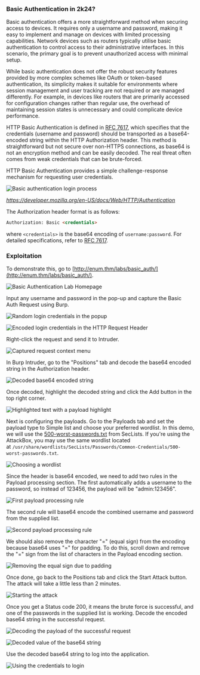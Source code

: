 ### Basic Authentication in 2k24?

Basic authentication offers a more straightforward method when securing access to devices. It requires only a username and password, making it easy to implement and manage on devices with limited processing capabilities. Network devices such as routers typically utilise basic authentication to control access to their administrative interfaces. In this scenario, the primary goal is to prevent unauthorized access with minimal setup.

While basic authentication does not offer the robust security features provided by more complex schemes like OAuth or token-based authentication, its simplicity makes it suitable for environments where session management and user tracking are not required or are managed differently. For example, in devices like routers that are primarily accessed for configuration changes rather than regular use, the overhead of maintaining session states is unnecessary and could complicate device performance.

HTTP Basic Authentication is defined in [RFC 7617](https://datatracker.ietf.org/doc/html/rfc7617), which specifies that the credentials (username and password) should be transported as a base64-encoded string within the HTTP Authorization header. This method is straightforward but not secure over non-HTTPS connections, as base64 is not an encryption method and can be easily decoded. The real threat often comes from weak credentials that can be brute-forced.

HTTP Basic Authentication provides a simple challenge-response mechanism for requesting user credentials.

![Basic authentication login process](https://tryhackme-images.s3.amazonaws.com/user-uploads/645b19f5d5848d004ab9c9e2/room-content/645b19f5d5848d004ab9c9e2-1719037051793)

_https://developer.mozilla.org/en-US/docs/Web/HTTP/Authentication_  

The Authorization header format is as follows:

```html
Authorization: Basic <credentials>
```

where `<credentials>` is the base64 encoding of `username:password`. For detailed specifications, refer to [RFC 7617](https://tools.ietf.org/html/rfc7617).

### Exploitation

To demonstrate this, go to [http://enum.thm/labs/basic_auth/](http://enum.thm/labs/basic_auth/).

![Basic Authentication Lab Homepage](https://tryhackme-images.s3.amazonaws.com/user-uploads/645b19f5d5848d004ab9c9e2/room-content/645b19f5d5848d004ab9c9e2-1719138339394)  

Input any username and password in the pop-up and capture the Basic Auth Request using Burp.

![Random login credentials in the popup](https://tryhackme-images.s3.amazonaws.com/user-uploads/645b19f5d5848d004ab9c9e2/room-content/645b19f5d5848d004ab9c9e2-1719138339820)

![Encoded login credentials in the HTTP Request Header](https://tryhackme-images.s3.amazonaws.com/user-uploads/645b19f5d5848d004ab9c9e2/room-content/645b19f5d5848d004ab9c9e2-1719138340268)  

Right-click the request and send it to Intruder.

![Captured request context menu](https://tryhackme-images.s3.amazonaws.com/user-uploads/645b19f5d5848d004ab9c9e2/room-content/645b19f5d5848d004ab9c9e2-1719623302038.png)  

In Burp Intruder, go to the "Positions" tab and decode the base64 encoded string in the Authorization header.

![Decoded base64 encoded string](https://tryhackme-images.s3.amazonaws.com/user-uploads/645b19f5d5848d004ab9c9e2/room-content/645b19f5d5848d004ab9c9e2-1719623303064.png)  

Once decoded, highlight the decoded string and click the Add button in the top right corner.

![Highlighted text with a payload highlight](https://tryhackme-images.s3.amazonaws.com/user-uploads/645b19f5d5848d004ab9c9e2/room-content/645b19f5d5848d004ab9c9e2-1719623303378.png)  

Next is configuring the payloads. Go to the Payloads tab and set the payload type to Simple list and choose your preferred wordlist. In this demo, we will use the [500-worst-passwords.txt](https://github.com/danielmiessler/SecLists/blob/master/Passwords/Common-Credentials/500-worst-passwords.txt) from SecLists. If you're using the AttackBox, you may use the same wordlist located at `/usr/share/wordlists/SecLists/Passwords/Common-Credentials/500-worst-passwords.txt`.

![Choosing a wordlist](https://tryhackme-images.s3.amazonaws.com/user-uploads/645b19f5d5848d004ab9c9e2/room-content/645b19f5d5848d004ab9c9e2-1719624218420.png)

Since the header is base64 encoded, we need to add two rules in the Payload processing section. The first automatically adds a username to the password, so instead of 123456, the payload will be "admin:123456".

![First payload processing rule](https://tryhackme-images.s3.amazonaws.com/user-uploads/645b19f5d5848d004ab9c9e2/room-content/645b19f5d5848d004ab9c9e2-1721558974360.png)  

The second rule will base64 encode the combined username and password from the supplied list.

![Second payload processing rule](https://tryhackme-images.s3.amazonaws.com/user-uploads/645b19f5d5848d004ab9c9e2/room-content/645b19f5d5848d004ab9c9e2-1721559029302.png)  

We should also remove the character "=" (equal sign) from the encoding because base64 uses "=" for padding. To do this, scroll down and remove the "=" sign from the list of characters in the Payload encoding section.

![Removing the equal sign due to padding](https://tryhackme-images.s3.amazonaws.com/user-uploads/645b19f5d5848d004ab9c9e2/room-content/645b19f5d5848d004ab9c9e2-1721559089710.png)  

Once done, go back to the Positions tab and click the Start Attack button. The attack will take a little less than 2 minutes.

![Starting the attack](https://tryhackme-images.s3.amazonaws.com/user-uploads/645b19f5d5848d004ab9c9e2/room-content/645b19f5d5848d004ab9c9e2-1719624746210.png)

Once you get a Status code 200, it means the brute force is successful, and one of the passwords in the supplied list is working. Decode the encoded base64 string in the successful request.

![Decoding the payload of the successful request](https://tryhackme-images.s3.amazonaws.com/user-uploads/645b19f5d5848d004ab9c9e2/room-content/645b19f5d5848d004ab9c9e2-1719624746716.png)

![Decoded value of the base64 string](https://tryhackme-images.s3.amazonaws.com/user-uploads/645b19f5d5848d004ab9c9e2/room-content/645b19f5d5848d004ab9c9e2-1719624747204.png)

Use the decoded base64 string to log into the application.

![Using the credentials to login](https://tryhackme-images.s3.amazonaws.com/user-uploads/645b19f5d5848d004ab9c9e2/room-content/645b19f5d5848d004ab9c9e2-1719624882640.png)
